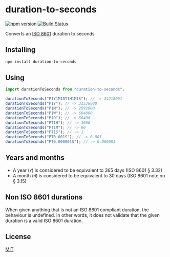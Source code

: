 # duration-to-seconds

[![npm version](https://img.shields.io/npm/v/duration-to-seconds.svg?style=flat-square)](https://www.npmjs.com/package/duration-to-seconds)
[![Build Status](https://travis-ci.com/rtomrud/duration-to-seconds.svg?branch=master)](https://travis-ci.com/rtomrud/duration-to-seconds)

Converts an [ISO 8601](http://xml.coverpages.org/ISO-FDIS-8601.pdf
) duration to seconds

## Installing

```bash
npm install duration-to-seconds
```

## Using

```js
import durationToSeconds from "duration-to-seconds";

durationToSeconds("P1Y1M1DT1H1M1S"); // -> 34218061
durationToSeconds("P1Y"); // -> 31536000
durationToSeconds("P1M"); // -> 2592000
durationToSeconds("P1W"); // -> 604800
durationToSeconds("P1D"); // -> 86400
durationToSeconds("PT1H"); // -> 3600
durationToSeconds("PT1M"); // -> 60
durationToSeconds("PT1S"); // -> 1
durationToSeconds("PT0.001S"); // -> 0.001
durationToSeconds("PT0.000001S"); // -> 0.000001
```

## Years and months

- A year (`Y`) is considered to be equivalent to 365 days (ISO 8601 § 3.32)
- A month (`M`) is considered to be equivalent to 30 days (ISO 8601 note on § 3.15)

## Non ISO 8601 durations

When given anything that is not an ISO 8601 compliant duration, the behaviour is undefined. In other words, it does not validate that the given duration is a valid ISO 8601 duration.

## License

[MIT](./LICENSE)

